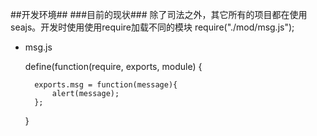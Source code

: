 ##开发环境##
###目前的现状###
除了司法之外，其它所有的项目都在使用seajs。开发时使用使用require加载不同的模块
	require("./mod/msg.js");
+ msg.js

	define(function(require, exports, module) {
		
		exports.msg = function(message){
			alert(message);
		};
	}

